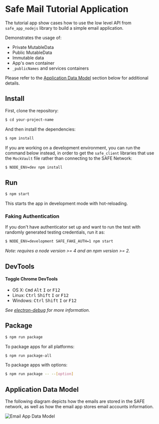 # Safe Mail Tutorial Application

The tutorial app show cases how to use the low level API from `safe_app_nodejs`
library to build a simple email application.

Demonstrates the usage of:
 - Private MutableData
 - Public MutableData
 - Immutable data
 - App's own container
 - `_publicNames` and services containers

Please refer to the [Application Data Model](#application-data-model) section below for additional details.

## Install

First, clone the repository:

```bash
$ cd your-project-name
```

And then install the dependencies:

```bash
$ npm install
```

If you are working on a development environment, you can run the command below instead, in order to get the `safe_client` libraries that use the `MockVault` file rather than connecting to the SAFE Network:

```bash
$ NODE_ENV=dev npm install
```

## Run

```bash
$ npm start
```

This starts the app in development mode with hot-reloading.

### Faking Authentication

If you don't have authenticator set up and want to run the test with randomly generated testing credentials, run it as:

```bash
$ NODE_ENV=development SAFE_FAKE_AUTH=1 npm start
```

*Note: requires a node version >= 4 and an npm version >= 2.*

## DevTools

#### Toggle Chrome DevTools

- OS X: <kbd>Cmd</kbd> <kbd>Alt</kbd> <kbd>I</kbd> or <kbd>F12</kbd>
- Linux: <kbd>Ctrl</kbd> <kbd>Shift</kbd> <kbd>I</kbd> or <kbd>F12</kbd>
- Windows: <kbd>Ctrl</kbd> <kbd>Shift</kbd> <kbd>I</kbd> or <kbd>F12</kbd>

*See [electron-debug](https://github.com/sindresorhus/electron-debug) for more information.*


## Package

```bash
$ npm run package
```

To package apps for all platforms:

```bash
$ npm run package-all
```

To package apps with options:

```bash
$ npm run package -- --[option]
```

## Application Data Model

The following diagram depicts how the emails are stored in the SAFE network, as well as how the email app stores email accounts information.

![Email App Data Model](./design/EmailApp-DataModel.png)
